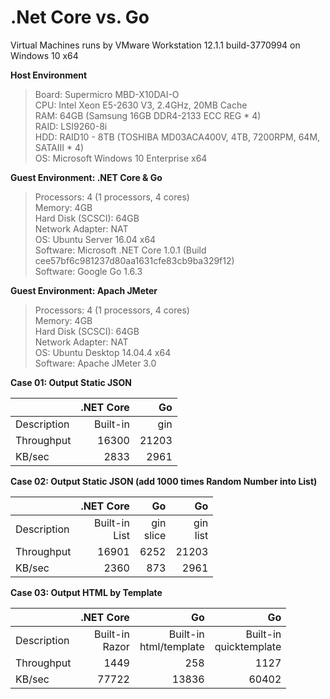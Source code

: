 # .Net Core vs. Go
  
Virtual Machines runs by VMware Workstation 12.1.1 build-3770994 on Windows 10 x64  
  
<b>Host Environment</b>  
>Board: Supermicro MBD-X10DAI-O  
>CPU: Intel Xeon E5-2630 V3, 2.4GHz, 20MB Cache  
>RAM: 64GB (Samsung 16GB DDR4-2133 ECC REG * 4)  
>RAID: LSI9260-8i  
>HDD: RAID10 - 8TB (TOSHIBA MD03ACA400V, 4TB, 7200RPM, 64M, SATAIII * 4)  
>OS: Microsoft Windows 10 Enterprise x64
  
<b>Guest Environment: .NET Core & Go</b>  
>Processors: 4 (1 processors, 4 cores)  
>Memory: 4GB  
>Hard Disk (SCSCI): 64GB  
>Network Adapter: NAT  
>OS: Ubuntu Server 16.04 x64  
>Software: Microsoft .NET Core 1.0.1 (Build cee57bf6c981237d80aa1631cfe83cb9ba329f12)  
>Software: Google Go 1.6.3   
  
<b>Guest Environment: Apach JMeter</b>  
>Processors: 4 (1 processors, 4 cores)  
>Memory: 4GB  
>Hard Disk (SCSCI): 64GB  
>Network Adapter: NAT  
>OS: Ubuntu Desktop 14.04.4 x64  
>Software: Apache JMeter 3.0  
  
  
  
<b>Case 01: Output Static JSON</b>  

|               | .NET Core | Go    |
| ------------- | ---------:| -----:|
| Description   |  Built-in |   gin |
| Throughput    |     16300 | 21203 |
| KB/sec        |      2833 |  2961 |

  
<b>Case 02: Output Static JSON (add 1000 times Random Number into List)</b>  

|               | .NET Core        | Go           | Go           |
| ------------- | ----------------:| ------------:| ------------:|
| Description   | Built-in<br>List | gin<br>slice |  gin<br>list |
| Throughput    |            16901 |         6252 |        21203 |
| KB/sec        |             2360 |          873 |         2961 ||

  
<b>Case 03: Output HTML by Template</b> 

|               | .NET Core          | Go                        | Go                        |
| ------------- | ------------------:| -------------------------:| -------------------------:|
| Description   |  Built-in<br>Razor | Built-in<br>html/template | Built-in<br>quicktemplate |
| Throughput    |               1449 |                       258 |                      1127 |
| KB/sec        |              77722 |                     13836 |                     60402 |

  
